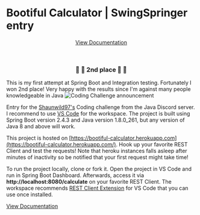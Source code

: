 # Bootiful Calculator | SwingSpringer entry

<p align="center">
    <a href="https://jmbiglangawa.github.io/bootiful-calculator/">View Documentation</a>
</p>

<br />
<h3 align="center">
  🥈 🎊 2nd place 🎊 🥈
</h3>

This is my first attempt at Spring Boot and Integration testing. Fortunately I won 2nd place! Very happy with the results since I'm against many people knowledgeable in Java
![Coding Challenge announcement](https://imgur.com/RHDavRB.png)


Entry for the [Shaunwild97's](https://github.com/Shaunwild97/CodingChallenges/tree/master/bootiful-calculator) Coding challenge from the Java Discord server. I recommend to use [VS Code](https://code.visualstudio.com/) for the workspace. The project is built using Spring Boot version 2.4.3 and Java version 1.8.0_261, but any version of Java 8 and above will work.

This project is hosted on [https://bootiful-calculator.herokuapp.com](https://bootiful-calculator.herokuapp.com/). Hook up your favorite REST Client and test the requests! Note that heroku instances falls asleep after minutes of inactivity so be notified that your first request might take time!

To run the project locally, clone or fork it. Open the project in VS Code and run in Spring Boot Dashboard. Afterwards, access it via **http://localhost:8080/calculate** on your favorite REST Client. The workspace recommends [REST Client Extension](https://marketplace.visualstudio.com/items?itemName=humao.rest-client) for VS Code that you can use once installed.


[View Documentation](https://jmbiglangawa.github.io/bootiful-calculator/)